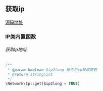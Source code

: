 ## 获取ip
[源码地址](https://github.com/enychen/yaf-framework/blob/master/app/library/Network/Ip.php)

### IP类内置函数

###### 获取ip地址
```php
/**
 * @param boolean $ip2long 是否将ip转成整数
 * @return string|int
 */
\Network\Ip::get($ip2long = TRUE)
```
